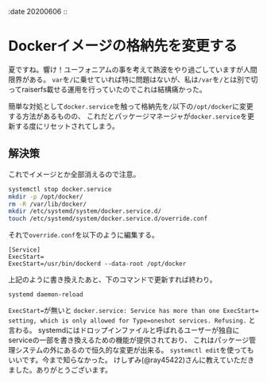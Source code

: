 :date 20200606
::

# Dockerイメージの格納先を変更する

夏ですね。響け！ユーフォニアムの事を考えて熱波をやり過ごしていますが人間限界がある。
`var`を`/`に乗せていれば特に問題はないが、私は`/var`を`/`とは別で切ってraiserfs載せる運用を行っていたのでこれは結構痛かった。

簡単な対処として`docker.service`を触って格納先を`/`以下の`/opt/docker`に変更する方法があるものの、
これだとパッケージマネージャが`docker.service`を更新する度にリセットされてしまう。

## 解決策
これでイメージとか全部消えるので注意。
```bash
systemctl stop docker.service
mkdir -p /opt/docker/
rm -R /var/lib/docker/
mkdir /etc/systemd/system/docker.service.d/
touch /etc/systemd/system/docker.service.d/override.conf
```
それで`override.conf`を以下のように編集する。
```
[Service]
ExecStart=
ExecStart=/usr/bin/dockerd --data-root /opt/docker
```

上記のように書き換えたあと、下のコマンドで更新すれば終わり。
```
systemd daemon-reload
```
`ExecStart=`が無いと
`docker.service: Service has more than one ExecStart= setting, which is only allowed for Type=oneshot services. Refusing.`
と言わる。
systemdにはドロップインファイルと呼ばれるユーザーが独自にserviceの一部を書き換えるための機能が提供されており、
これはパッケージ管理システムの外にあるので恒久的な変更が出来る。
`systemctl edit`を使ってもいいです。今まで知らなかった。
けしずみ(\@ray45422)さんに教えていただきました。ありがとうございます。
